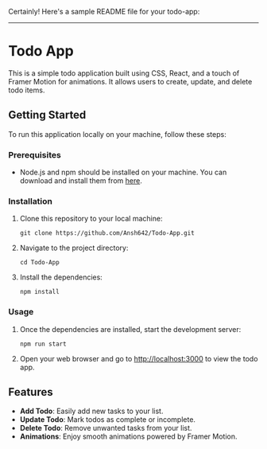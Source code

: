 Certainly! Here's a sample README file for your todo-app:

---

# Todo App

This is a simple todo application built using CSS, React, and a touch of Framer Motion for animations. It allows users to create, update, and delete todo items.

## Getting Started

To run this application locally on your machine, follow these steps:

### Prerequisites

- Node.js and npm should be installed on your machine. You can download and install them from [here](https://nodejs.org/).

### Installation

1. Clone this repository to your local machine:

   ```
   git clone https://github.com/Ansh642/Todo-App.git
   ```

2. Navigate to the project directory:

   ```
   cd Todo-App
   ```

3. Install the dependencies:

   ```
   npm install
   ```

### Usage

1. Once the dependencies are installed, start the development server:

   ```
   npm run start
   ```

2. Open your web browser and go to [http://localhost:3000](http://localhost:3000) to view the todo app.

## Features

- **Add Todo**: Easily add new tasks to your list.
- **Update Todo**: Mark todos as complete or incomplete.
- **Delete Todo**: Remove unwanted tasks from your list.
- **Animations**: Enjoy smooth animations powered by Framer Motion.
